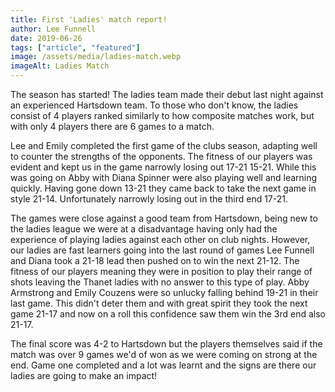 ```yaml
---
title: First 'Ladies' match report!
author: Lee Funnell
date: 2019-06-26
tags: ["article", "featured"]
image: /assets/media/ladies-match.webp
imageAlt: Ladies Match
---
```


The season has started! The ladies team made their debut last night against an experienced Hartsdown team. To those who don't know, the ladies consist of 4 players ranked similarly to how composite matches work, but with only 4 players there are 6 games to a match. 

Lee and Emily completed the first game of the clubs season, adapting well to counter the strengths of the opponents. The fitness of our players was evident and kept us in the game narrowly losing out 17-21 15-21. While this was going on Abby with Diana Spinner were also playing well and learning quickly. Having gone down 13-21 they came back to take the next game in style 21-14. Unfortunately narrowly losing out in the third end 17-21. 

The games were close against a good team from Hartsdown, being new to the ladies league we were at a disadvantage having only had the experience of playing ladies against each other on club nights. However, our ladies are fast learners going into the last round of games Lee Funnell and Diana took a 21-18 lead then pushed on to win the next 21-12. The fitness of our players meaning they were in position to play their range of shots leaving the Thanet ladies with no answer to this type of play. Abby Armstrong and Emily Couzens were so unlucky falling behind 19-21 in their last game. This didn't deter them and with great spirit they took the next game 21-17 and now on a roll this confidence saw them win the 3rd end also 21-17.

The final score was 4-2 to Hartsdown but the players themselves said if the match was over 9 games we'd of won as we were coming on strong at the end. Game one completed and a lot was learnt and the signs are there our ladies are going to make an impact!